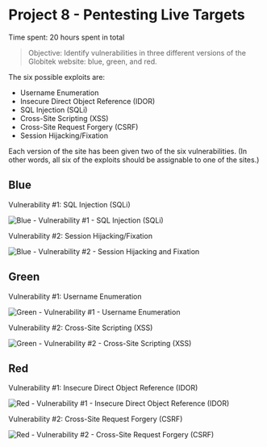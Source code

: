 # Project 8 - Pentesting Live Targets

Time spent: 20 hours spent in total

> Objective: Identify vulnerabilities in three different versions of the Globitek website: blue, green, and red.

The six possible exploits are:
* Username Enumeration
* Insecure Direct Object Reference (IDOR)
* SQL Injection (SQLi)
* Cross-Site Scripting (XSS)
* Cross-Site Request Forgery (CSRF)
* Session Hijacking/Fixation

Each version of the site has been given two of the six vulnerabilities. (In other words, all six of the exploits should be assignable to one of the sites.)

## Blue

Vulnerability #1: SQL Injection (SQLi)

![Blue - Vulnerability #1 - SQL Injection (SQLi)](https://user-images.githubusercontent.com/58193323/80174218-f9896400-85bf-11ea-929c-77e46c933a7d.gif)


Vulnerability #2: Session Hijacking/Fixation

![Blue - Vulnerability #2 - Session Hijacking and Fixation](https://user-images.githubusercontent.com/58193323/80174248-19208c80-85c0-11ea-932b-4a2def92c35f.gif)



## Green

Vulnerability #1: Username Enumeration

![Green - Vulnerability #1 - Username Enumeration](https://user-images.githubusercontent.com/58193323/80174272-2b022f80-85c0-11ea-9162-fbd621ac7251.gif)


Vulnerability #2: Cross-Site Scripting (XSS)

![Green - Vulnerability #2 - Cross-Site Scripting (XSS)](https://user-images.githubusercontent.com/58193323/80174294-3a817880-85c0-11ea-8f53-226ba92371b6.gif)



## Red

Vulnerability #1: Insecure Direct Object Reference (IDOR)

![Red - Vulnerability #1 - Insecure Direct Object Reference (IDOR)](https://user-images.githubusercontent.com/58193323/80174322-4bca8500-85c0-11ea-9dbd-c0af77e11c56.gif)


Vulnerability #2: Cross-Site Request Forgery (CSRF)

![Red - Vulnerability #2 - Cross-Site Request Forgery (CSRF)](https://user-images.githubusercontent.com/58193323/80174332-55ec8380-85c0-11ea-8eb3-d3d5e1149e91.gif)


